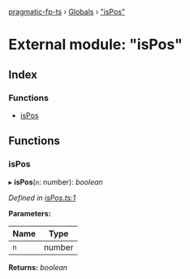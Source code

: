 [pragmatic-fp-ts](../README.md) › [Globals](../globals.md) › ["isPos"](_ispos_.md)

# External module: "isPos"

## Index

### Functions

* [isPos](_ispos_.md#ispos)

## Functions

###  isPos

▸ **isPos**(`n`: number): *boolean*

*Defined in [isPos.ts:1](https://github.com/hermann-p/pragmatic-fp-ts/blob/16cc592/src/isPos.ts#L1)*

**Parameters:**

Name | Type |
------ | ------ |
`n` | number |

**Returns:** *boolean*
